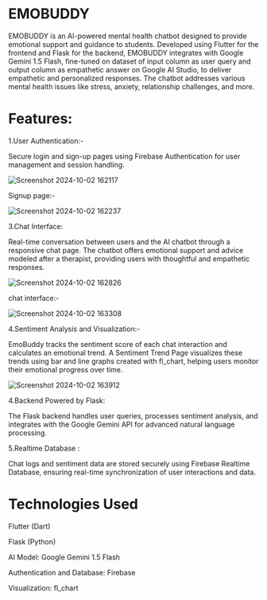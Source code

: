# EMOBUDDY
EMOBUDDY is an AI-powered mental health chatbot designed to provide emotional support and guidance to students. Developed using Flutter for the frontend and Flask for the backend, EMOBUDDY integrates with Google Gemini 1.5 Flash, fine-tuned on dataset of input column as user query and output column as empathetic answer on Google AI Studio, to deliver empathetic and personalized responses. The chatbot addresses various mental health issues like stress, anxiety, relationship challenges, and more.

# Features:
1.User Authentication:-

Secure login and sign-up pages using Firebase Authentication for user management and session handling.

![Screenshot 2024-10-02 162117](https://github.com/user-attachments/assets/edf9e433-155b-4026-940a-215b8b5ecdb4)

Signup page:-

![Screenshot 2024-10-02 162237](https://github.com/user-attachments/assets/3a76b1b6-1d70-4cbc-a943-04a7e427b11e)

3.Chat Interface:

Real-time conversation between users and the AI chatbot through a responsive chat page.
The chatbot offers emotional support and advice modeled after a therapist, providing users with thoughtful and empathetic responses.

![Screenshot 2024-10-02 162826](https://github.com/user-attachments/assets/8fcbfda5-3fb8-42d6-804b-e9f5c633a3ae)

chat interface:-

![Screenshot 2024-10-02 163308](https://github.com/user-attachments/assets/70cd0c81-6098-4683-adb4-57319a7b6016)

4.Sentiment Analysis and Visualization:-

EmoBuddy tracks the sentiment score of each chat interaction and calculates an emotional trend.
A Sentiment Trend Page visualizes these trends using bar and line graphs created with fl_chart, helping users monitor their emotional progress over time.

![Screenshot 2024-10-02 163912](https://github.com/user-attachments/assets/b19caf8d-5257-4caa-af98-ed6c13e73039)

4.Backend Powered by Flask:

The Flask backend handles user queries, processes sentiment analysis, and integrates with the Google Gemini API for advanced natural language processing.

5.Realtime Database :

Chat logs and sentiment data are stored securely using Firebase Realtime Database, ensuring real-time synchronization of user interactions and data.

# Technologies Used

Flutter (Dart) 

Flask (Python)

AI Model: Google Gemini 1.5 Flash

Authentication and Database: Firebase

Visualization: fl_chart

